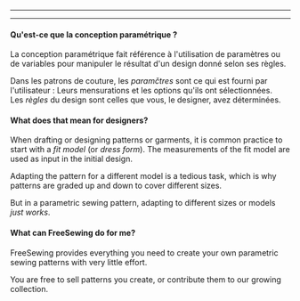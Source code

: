 - - -
- - -

#### Qu'est-ce que la conception paramétrique ?

La conception paramétrique fait référence à l'utilisation de paramètres ou de variables pour manipuler le résultat d'un design donné selon ses règles.

Dans les patrons de couture, les *paramčtres* sont ce qui est fourni par l'utilisateur : Leurs mensurations et les options qu'ils ont sélectionnées.  
Les *règles* du design sont celles que vous, le designer, avez déterminées.

#### What does that mean for designers?

When drafting or designing patterns or garments, it is common practice to start with a *fit model* (or *dress form*). The measurements of the fit model are used as input in the initial design.

Adapting the pattern for a different model is a tedious task, which is why patterns are graded up and down to cover different sizes.

But in a parametric sewing pattern, adapting to different sizes or models *just works*.

#### What can FreeSewing do for me?

FreeSewing provides everything you need to create your own parametric sewing patterns with very little effort.

You are free to sell patterns you create, or contribute them to our growing collection.

